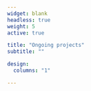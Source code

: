 ```yaml
---
widget: blank
headless: true
weight: 5
active: true

title: "Ongoing projects"
subtitle: ""

design:
  columns: "1"

---
```


